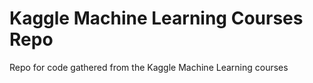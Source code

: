 # Kaggle Machine Learning Courses Repo
Repo for code gathered from the Kaggle Machine Learning courses

